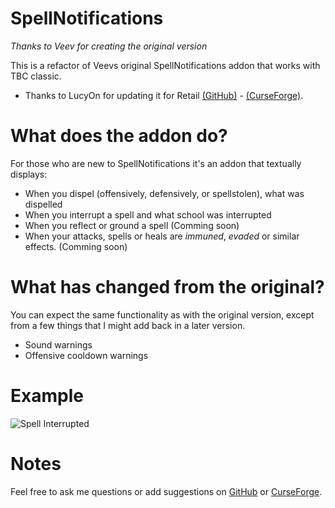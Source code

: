 # SpellNotifications
_Thanks to Veev for creating the original version_

This is a refactor of Veevs original SpellNotifications addon that works with TBC classic.
- Thanks to LucyOn for updating it for Retail [(GitHub)](https://github.com/jobackman/SpellNotifications) - [(CurseForge)](https://www.curseforge.com/wow/addons/spellnotifications).

# What does the addon do?
For those who are new to SpellNotifications it's an addon that textually displays:

- When you dispel (offensively, defensively, or spellstolen), what was dispelled
- When you interrupt a spell and what school was interrupted
- When you reflect or ground a spell (Comming soon)
- When your attacks, spells or heals are _immuned_, _evaded_ or similar effects. (Comming soon)

# What has changed from the original?
You can expect the same functionality as with the original version, except from a few things that I might add back in a later version.
- Sound warnings
- Offensive cooldown warnings

# Example
![Spell Interrupted](https://i.imgur.com/407mWeE.jpg)

# Notes
Feel free to ask me questions or add suggestions on [GitHub](https://github.com/oscarwika/SpellNotifications/discussions) or [CurseForge](https://www.curseforge.com/wow/addons/spellnotifications-tbc).
